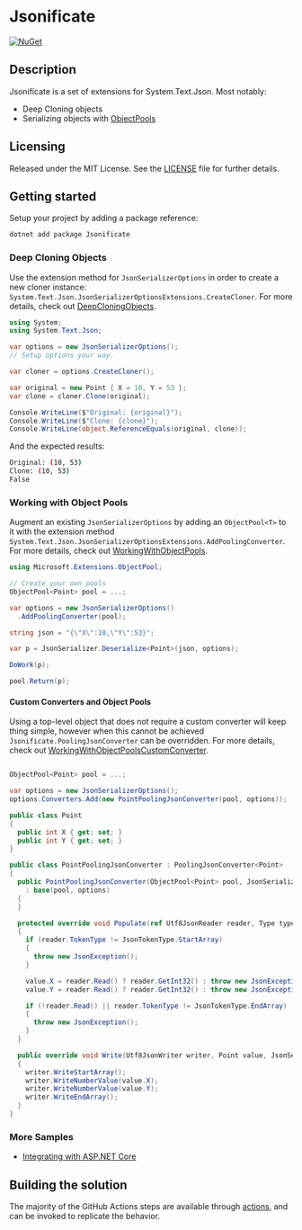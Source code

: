 # Jsonificate

[![NuGet](https://img.shields.io/nuget/v/Jsonificate.svg)](https://www.nuget.org/packages/Jsonificate/)

## Description

Jsonificate is a set of extensions for System.Text.Json. Most notably:

* Deep Cloning objects
* Serializing objects with [ObjectPools](https://www.nuget.org/packages/Microsoft.Extensions.ObjectPool/)

## Licensing

Released under the MIT License.  See the [LICENSE](LICENSE.md) file for further details.

## Getting started

Setup your project by adding a package reference:

```bash
dotnet add package Jsonificate
```

### Deep Cloning Objects

Use the extension method for `JsonSerializerOptions` in order to create a new cloner instance: `System.Text.Json.JsonSerializerOptionsExtensions.CreateCloner`. For more details, check out [DeepCloningObjects](./samples/ReadmeSamples/DeepCloningObjects.cs).

```csharp
using System;
using System.Text.Json;

var options = new JsonSerializerOptions();
// Setup options your way.

var cloner = options.CreateCloner();

var original = new Point { X = 10, Y = 53 };
var clone = cloner.Clone(original);

Console.WriteLine($"Original: {original}");
Console.WriteLine($"Clone: {clone}");
Console.WriteLine(object.ReferenceEquals(original, clone));
```

And the expected results:

```bash
Original: (10, 53)
Clone: (10, 53)
False
```

### Working with Object Pools

Augment an existing `JsonSerializerOptions` by adding an `ObjectPool<T>` to it with the extension method `System.Text.Json.JsonSerializerOptionsExtensions.AddPoolingConverter`. For more details, check out [WorkingWithObjectPools](./samples/ReadmeSamples/WorkingWithObjectPools.cs).

```csharp
using Microsoft.Extensions.ObjectPool;

// Create your own pools
ObjectPool<Point> pool = ...;

var options = new JsonSerializerOptions()
  .AddPoolingConverter(pool);

string json = "{\"X\":10,\"Y\":53}";

var p = JsonSerializer.Deserialize<Point>(json, options);

DoWork(p);

pool.Return(p);
```

#### Custom Converters and Object Pools

Using a top-level object that does not require a custom converter will keep thing simple, however when this cannot be achieved `Jsonificate.PoolingJsonConverter` can be overridden. For more details, check out [WorkingWithObjectPoolsCustomConverter](./samples/ReadmeSamples/WorkingWithObjectPoolsCustomConverter.cs).

```csharp

ObjectPool<Point> pool = ...;

var options = new JsonSerializerOptions();
options.Converters.Add(new PointPoolingJsonConverter(pool, options));

public class Point
{
  public int X { get; set; }
  public int Y { get; set; }
}

public class PointPoolingJsonConverter : PoolingJsonConverter<Point>
{
  public PointPoolingJsonConverter(ObjectPool<Point> pool, JsonSerializerOptions options)
    : base(pool, options)
  {
  }

  protected override void Populate(ref Utf8JsonReader reader, Type typeToConvert, Point value, JsonSerializerOptions options)
  {
    if (reader.TokenType != JsonTokenType.StartArray)
    {
      throw new JsonException();
    }

    value.X = reader.Read() ? reader.GetInt32() : throw new JsonException();
    value.Y = reader.Read() ? reader.GetInt32() : throw new JsonException();

    if (!reader.Read() || reader.TokenType != JsonTokenType.EndArray)
    {
      throw new JsonException();
    }
  }

  public override void Write(Utf8JsonWriter writer, Point value, JsonSerializerOptions options)
  {
    writer.WriteStartArray();
    writer.WriteNumberValue(value.X);
    writer.WriteNumberValue(value.Y);
    writer.WriteEndArray();
  }
}
```

### More Samples

* [Integrating with ASP.NET Core](./samples/AspNetCoreSamples)

## Building the solution

The majority of the GitHub Actions steps are available through [actions](./actions), and can be invoked to replicate the behavior.
